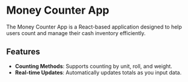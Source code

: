 # Money Counter App

The Money Counter App is a React-based application designed to help users count and manage their cash inventory efficiently. 
## Features

- **Counting Methods**: Supports counting by unit, roll, and weight.
- **Real-time Updates**: Automatically updates totals as you input data.


